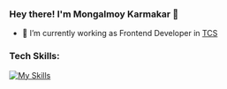 ### Hey there! I'm Mongalmoy Karmakar 👋

- 🔭 I’m currently working as Frontend Developer in [TCS](https://www.tcs.com)

<!--
**mongalmoy/mongalmoy** is a ✨ _special_ ✨ repository because its `README.md` (this file) appears on your GitHub profile.

Here are some ideas to get you started:

- 🔭 I’m currently working on ...
- 🌱 I’m currently learning ...
- 👯 I’m looking to collaborate on ...
- 🤔 I’m looking for help with ...
- 💬 Ask me about ...
- 📫 How to reach me: ...
- 😄 Pronouns: ...
- ⚡ Fun fact: ...
-->
### <p>Tech Skills:</p>
[![My Skills](https://skillicons.dev/icons?i=cpp,js,html,css,bootstrap,react,nodejs,express,mongodb)](https://skillicons.dev)
